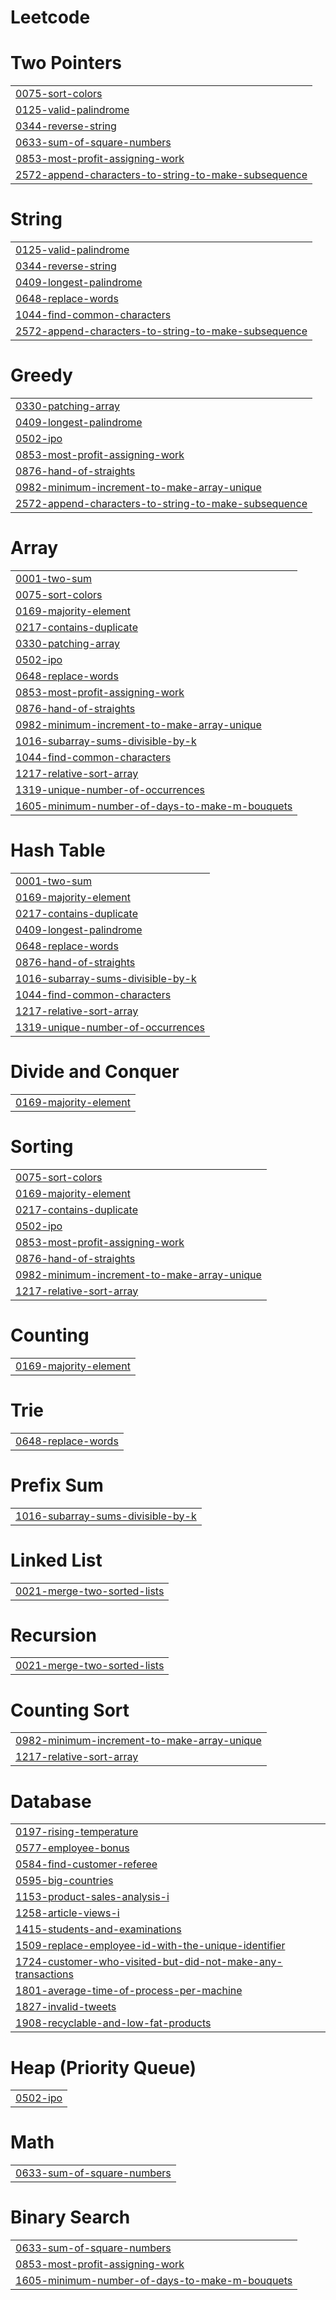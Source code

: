 # Leetcode


# Two Pointers
|  |
| ------- |
| [0075-sort-colors](https://github.com/mishra016/Leetcode/tree/master/0075-sort-colors) |
| [0125-valid-palindrome](https://github.com/mishra016/Leetcode/tree/master/0125-valid-palindrome) |
| [0344-reverse-string](https://github.com/mishra016/Leetcode/tree/master/0344-reverse-string) |
| [0633-sum-of-square-numbers](https://github.com/mishra016/Leetcode/tree/master/0633-sum-of-square-numbers) |
| [0853-most-profit-assigning-work](https://github.com/mishra016/Leetcode/tree/master/0853-most-profit-assigning-work) |
| [2572-append-characters-to-string-to-make-subsequence](https://github.com/mishra016/Leetcode/tree/master/2572-append-characters-to-string-to-make-subsequence) |
# String
|  |
| ------- |
| [0125-valid-palindrome](https://github.com/mishra016/Leetcode/tree/master/0125-valid-palindrome) |
| [0344-reverse-string](https://github.com/mishra016/Leetcode/tree/master/0344-reverse-string) |
| [0409-longest-palindrome](https://github.com/mishra016/Leetcode/tree/master/0409-longest-palindrome) |
| [0648-replace-words](https://github.com/mishra016/Leetcode/tree/master/0648-replace-words) |
| [1044-find-common-characters](https://github.com/mishra016/Leetcode/tree/master/1044-find-common-characters) |
| [2572-append-characters-to-string-to-make-subsequence](https://github.com/mishra016/Leetcode/tree/master/2572-append-characters-to-string-to-make-subsequence) |
# Greedy
|  |
| ------- |
| [0330-patching-array](https://github.com/mishra016/Leetcode/tree/master/0330-patching-array) |
| [0409-longest-palindrome](https://github.com/mishra016/Leetcode/tree/master/0409-longest-palindrome) |
| [0502-ipo](https://github.com/mishra016/Leetcode/tree/master/0502-ipo) |
| [0853-most-profit-assigning-work](https://github.com/mishra016/Leetcode/tree/master/0853-most-profit-assigning-work) |
| [0876-hand-of-straights](https://github.com/mishra016/Leetcode/tree/master/0876-hand-of-straights) |
| [0982-minimum-increment-to-make-array-unique](https://github.com/mishra016/Leetcode/tree/master/0982-minimum-increment-to-make-array-unique) |
| [2572-append-characters-to-string-to-make-subsequence](https://github.com/mishra016/Leetcode/tree/master/2572-append-characters-to-string-to-make-subsequence) |
# Array
|  |
| ------- |
| [0001-two-sum](https://github.com/mishra016/Leetcode/tree/master/0001-two-sum) |
| [0075-sort-colors](https://github.com/mishra016/Leetcode/tree/master/0075-sort-colors) |
| [0169-majority-element](https://github.com/mishra016/Leetcode/tree/master/0169-majority-element) |
| [0217-contains-duplicate](https://github.com/mishra016/Leetcode/tree/master/0217-contains-duplicate) |
| [0330-patching-array](https://github.com/mishra016/Leetcode/tree/master/0330-patching-array) |
| [0502-ipo](https://github.com/mishra016/Leetcode/tree/master/0502-ipo) |
| [0648-replace-words](https://github.com/mishra016/Leetcode/tree/master/0648-replace-words) |
| [0853-most-profit-assigning-work](https://github.com/mishra016/Leetcode/tree/master/0853-most-profit-assigning-work) |
| [0876-hand-of-straights](https://github.com/mishra016/Leetcode/tree/master/0876-hand-of-straights) |
| [0982-minimum-increment-to-make-array-unique](https://github.com/mishra016/Leetcode/tree/master/0982-minimum-increment-to-make-array-unique) |
| [1016-subarray-sums-divisible-by-k](https://github.com/mishra016/Leetcode/tree/master/1016-subarray-sums-divisible-by-k) |
| [1044-find-common-characters](https://github.com/mishra016/Leetcode/tree/master/1044-find-common-characters) |
| [1217-relative-sort-array](https://github.com/mishra016/Leetcode/tree/master/1217-relative-sort-array) |
| [1319-unique-number-of-occurrences](https://github.com/mishra016/Leetcode/tree/master/1319-unique-number-of-occurrences) |
| [1605-minimum-number-of-days-to-make-m-bouquets](https://github.com/mishra016/Leetcode/tree/master/1605-minimum-number-of-days-to-make-m-bouquets) |
# Hash Table
|  |
| ------- |
| [0001-two-sum](https://github.com/mishra016/Leetcode/tree/master/0001-two-sum) |
| [0169-majority-element](https://github.com/mishra016/Leetcode/tree/master/0169-majority-element) |
| [0217-contains-duplicate](https://github.com/mishra016/Leetcode/tree/master/0217-contains-duplicate) |
| [0409-longest-palindrome](https://github.com/mishra016/Leetcode/tree/master/0409-longest-palindrome) |
| [0648-replace-words](https://github.com/mishra016/Leetcode/tree/master/0648-replace-words) |
| [0876-hand-of-straights](https://github.com/mishra016/Leetcode/tree/master/0876-hand-of-straights) |
| [1016-subarray-sums-divisible-by-k](https://github.com/mishra016/Leetcode/tree/master/1016-subarray-sums-divisible-by-k) |
| [1044-find-common-characters](https://github.com/mishra016/Leetcode/tree/master/1044-find-common-characters) |
| [1217-relative-sort-array](https://github.com/mishra016/Leetcode/tree/master/1217-relative-sort-array) |
| [1319-unique-number-of-occurrences](https://github.com/mishra016/Leetcode/tree/master/1319-unique-number-of-occurrences) |
# Divide and Conquer
|  |
| ------- |
| [0169-majority-element](https://github.com/mishra016/Leetcode/tree/master/0169-majority-element) |
# Sorting
|  |
| ------- |
| [0075-sort-colors](https://github.com/mishra016/Leetcode/tree/master/0075-sort-colors) |
| [0169-majority-element](https://github.com/mishra016/Leetcode/tree/master/0169-majority-element) |
| [0217-contains-duplicate](https://github.com/mishra016/Leetcode/tree/master/0217-contains-duplicate) |
| [0502-ipo](https://github.com/mishra016/Leetcode/tree/master/0502-ipo) |
| [0853-most-profit-assigning-work](https://github.com/mishra016/Leetcode/tree/master/0853-most-profit-assigning-work) |
| [0876-hand-of-straights](https://github.com/mishra016/Leetcode/tree/master/0876-hand-of-straights) |
| [0982-minimum-increment-to-make-array-unique](https://github.com/mishra016/Leetcode/tree/master/0982-minimum-increment-to-make-array-unique) |
| [1217-relative-sort-array](https://github.com/mishra016/Leetcode/tree/master/1217-relative-sort-array) |
# Counting
|  |
| ------- |
| [0169-majority-element](https://github.com/mishra016/Leetcode/tree/master/0169-majority-element) |
# Trie
|  |
| ------- |
| [0648-replace-words](https://github.com/mishra016/Leetcode/tree/master/0648-replace-words) |
# Prefix Sum
|  |
| ------- |
| [1016-subarray-sums-divisible-by-k](https://github.com/mishra016/Leetcode/tree/master/1016-subarray-sums-divisible-by-k) |
# Linked List
|  |
| ------- |
| [0021-merge-two-sorted-lists](https://github.com/mishra016/Leetcode/tree/master/0021-merge-two-sorted-lists) |
# Recursion
|  |
| ------- |
| [0021-merge-two-sorted-lists](https://github.com/mishra016/Leetcode/tree/master/0021-merge-two-sorted-lists) |
# Counting Sort
|  |
| ------- |
| [0982-minimum-increment-to-make-array-unique](https://github.com/mishra016/Leetcode/tree/master/0982-minimum-increment-to-make-array-unique) |
| [1217-relative-sort-array](https://github.com/mishra016/Leetcode/tree/master/1217-relative-sort-array) |
# Database
|  |
| ------- |
| [0197-rising-temperature](https://github.com/mishra016/Leetcode/tree/master/0197-rising-temperature) |
| [0577-employee-bonus](https://github.com/mishra016/Leetcode/tree/master/0577-employee-bonus) |
| [0584-find-customer-referee](https://github.com/mishra016/Leetcode/tree/master/0584-find-customer-referee) |
| [0595-big-countries](https://github.com/mishra016/Leetcode/tree/master/0595-big-countries) |
| [1153-product-sales-analysis-i](https://github.com/mishra016/Leetcode/tree/master/1153-product-sales-analysis-i) |
| [1258-article-views-i](https://github.com/mishra016/Leetcode/tree/master/1258-article-views-i) |
| [1415-students-and-examinations](https://github.com/mishra016/Leetcode/tree/master/1415-students-and-examinations) |
| [1509-replace-employee-id-with-the-unique-identifier](https://github.com/mishra016/Leetcode/tree/master/1509-replace-employee-id-with-the-unique-identifier) |
| [1724-customer-who-visited-but-did-not-make-any-transactions](https://github.com/mishra016/Leetcode/tree/master/1724-customer-who-visited-but-did-not-make-any-transactions) |
| [1801-average-time-of-process-per-machine](https://github.com/mishra016/Leetcode/tree/master/1801-average-time-of-process-per-machine) |
| [1827-invalid-tweets](https://github.com/mishra016/Leetcode/tree/master/1827-invalid-tweets) |
| [1908-recyclable-and-low-fat-products](https://github.com/mishra016/Leetcode/tree/master/1908-recyclable-and-low-fat-products) |
# Heap (Priority Queue)
|  |
| ------- |
| [0502-ipo](https://github.com/mishra016/Leetcode/tree/master/0502-ipo) |
# Math
|  |
| ------- |
| [0633-sum-of-square-numbers](https://github.com/mishra016/Leetcode/tree/master/0633-sum-of-square-numbers) |
# Binary Search
|  |
| ------- |
| [0633-sum-of-square-numbers](https://github.com/mishra016/Leetcode/tree/master/0633-sum-of-square-numbers) |
| [0853-most-profit-assigning-work](https://github.com/mishra016/Leetcode/tree/master/0853-most-profit-assigning-work) |
| [1605-minimum-number-of-days-to-make-m-bouquets](https://github.com/mishra016/Leetcode/tree/master/1605-minimum-number-of-days-to-make-m-bouquets) |